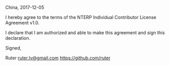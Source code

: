 China, 2017-12-05

I hereby agree to the terms of the NTERP Individual Contributor License
Agreement v1.0.

I declare that I am authorized and able to make this agreement and sign this
declaration.

Signed,

Ruter ruter.lv@gmail.com https://github.com/ruter
